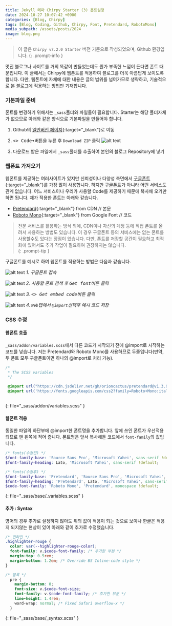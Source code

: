 ```yaml
---
title: Jekyll 테마 Chirpy Starter (3) 폰트설정
date: 2024-10-27 10:07:42 +0900
categories: [Blog, Chirpy]
tags: [Blog, Coding, Github, Chirpy, Font, Pretendard, RobotoMono]
media_subpath: /assets/posts/2024
image: blog.png
---
```


> 이 글은 `Chirpy v7.2.0 Starter` 버전 기준으로 작성되었으며, Github 환경입니다.
{: .prompt-info }

멋진 블로그나 사이트를 거의 똑같이 만들었는데도 뭔가 부족한 느낌이 든다면 폰트 때문입니다. 이 글에서는 Chirpy에 웹폰트를 적용하여 블로그를 더욱 아름답게 보이도록 합니다. 다만, 웹폰트에 자체에 대한 내용은 글의 범위를 넘어가므로 생략하고, 기술적으로 본 블로그에 적용하는 방법만 기재합니다.



### 기본파일 준비

폰트를 변경하기 위해서는 `_sass`폴더와 파일들이 필요합니다. Starter는 해당 폴더자체가 없으므로 아래와 같은 방식으로 기본파일을 만들어야 합니다.

1. Github의 [일반버전 페이지](https://github.com/cotes2020/jekyll-theme-chirpy){:target="_blank"}로 이동
2. <kbd><> Code▾</kbd>버튼을 누른 후 `Download ZIP` 클릭
![alt text](/10/github10.png)

3. 다운로드 받은 파일에서 `_sass`폴더를 추출하여 본인의 블로그 Repository에 넣기

### 웹폰트 가져오기

웹폰트를 제공하는 여러사이트가 있지만 신뢰성이나 다양성 측면에서 [구글폰트](https://fonts.google.com/){:target="_blank"}를 가장 많이 사용합니다. 하지만 구글폰트가 아니라 어떤 서비스도 관계 없습니다. 어느 서비스이나 우리가 사용할 Code를 제공하기 때문에 복사해 오기만하면 됩니다. 제가 적용한 폰트는 아래와 같습니다.

- [Pretendard](https://github.com/orioncactus/pretendard){:target="_blank"} from CDN // 본문
- [Roboto Mono](https://fonts.google.com/specimen/Roboto+Mono?query=roboto+mono){:target="_blank"} from Google Font // 코드

> 전문 서비스를 활용하는 방식 외에, CDN이나 자신의 계정 등에 직접 폰트를 올려서 사용하는 방법도 있습니다. 이 경우 구글폰트 등의 서비스에는 없는 폰트를 사용할수도 있다는 장점이 있습니다. 다만, 폰트를 저장할 공간이 필요하고 최적화에 있어서도 추가 작업이 필요하여 권장하지는 않습니다.  
{: .prompt-tip }

구글폰트를 예시로 하여 웹폰트를 적용하는 방법은 다음과 같습니다.

![alt text](/10/googlefont.png)
_1. 구글폰트 접속_

![alt text](/10/googlefont2.png)
_2. 사용할 폰트 검색 후 <kbd>Get font</kbd>버튼 클릭_

![alt text](/10/googlefont3.png)
_3. <kbd><> Get embed code</kbd>버튼 클릭_

![alt text](/10/googlefont4.png)
_4. `Web`탭에서 `@import`선택후 예시 코드 저장_

### CSS 수정

#### 웹폰트 호출

`_sass/addon/variables.scss`에서 다른 코드가 시작되기 전에 @import로 시작하는 코드를 넣습니다. 저는 Pretendard와 Roboto Mono를 사용하므로 두줄입니다(만약, 두 폰트 모두 구글폰트이면 하나의 @import로 처리 가능).

```scss
/*
 * The SCSS variables
 */

 @import url("https://cdn.jsdelivr.net/gh/orioncactus/pretendard@v1.3.9/dist/web/static/pretendard-dynamic-subset.min.css");
 @import url('https://fonts.googleapis.com/css2?family=Roboto+Mono:ital,wght@0,100..700;1,100..700&display=swap');
  
```
{: file="_sass/addon/variables.scss" }

#### 웹폰트 적용
동일한 파일의 하단부에 @import한 폰트명을 추가합니다. 앞에 쓰인 폰트가 우선적용되므로 맨 왼쪽에 적어 줍니다. 폰트명은 앞서 복사해둔 코드에서 `font-family`의 값입니다.

```scss
/* fonts(수정전) */
$font-family-base: 'Source Sans Pro', 'Microsoft Yahei', sans-serif !default;
$font-family-heading: Lato, 'Microsoft Yahei', sans-serif !default;

/* fonts(수정후) */
$font-family-base: 'Pretendard', 'Source Sans Pro', 'Microsoft Yahei', sans-serif !default;
$font-family-heading: 'Pretendard', Lato, 'Microsoft Yahei', sans-serif !default;
$code-font-family: 'Roboto Mono', 'Pretendard', monospace !default;
```
{: file="_sass/base/_variables.scss" }


#### 추가 : Syntax

영어의 경우 추가로 설정하지 않아도 위의 값이 적용이 되는 것으로 보이나 한글은 적용지 되지않는 현상이 있어 아래와 같이 추가로 수정했습니다.
```scss
/* 인라인 */ 
.highlighter-rouge {
  color: var(--highlighter-rouge-color);
  font-family: v.$code-font-family; /* 추가한 부분 */
  margin-top: 0.5rem;
  margin-bottom: 1.2em; /* Override BS Inline-code style */
}

/* 블록 */
  pre {
    margin-bottom: 0;
    font-size: v.$code-font-size;
    font-family: v.$code-font-family; /* 추가한 부분 */
    line-height: 1.4rem;
    word-wrap: normal; /* Fixed Safari overflow-x */
  }
```
{: file="_sass/base/_syntax.scss" }